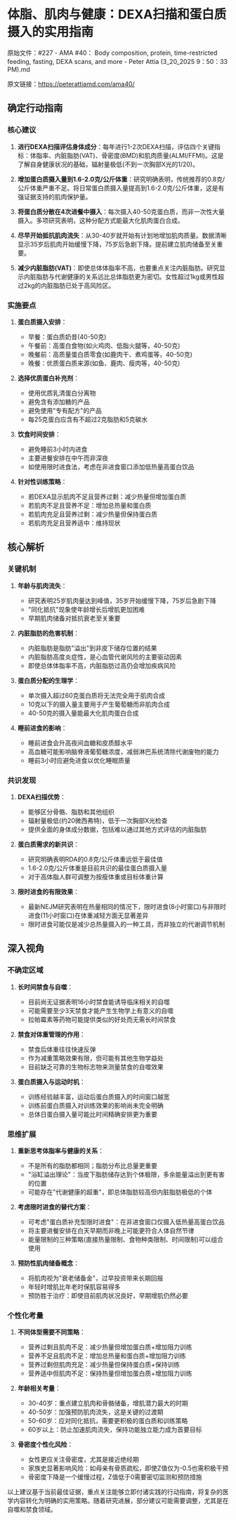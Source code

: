 # 体脂、肌肉与健康：DEXA扫描和蛋白质摄入的实用指南

原始文件：#227 - AMA #40： Body composition, protein, time-restricted feeding, fasting, DEXA scans, and more - Peter Attia (3_20_2025 9：50：33 PM).md

原文链接：https://peterattiamd.com/ama40/

<YouTube videoId="WCNp6M2lA1Y" />

## 确定行动指南

### 核心建议

1. **进行DEXA扫描评估身体成分**：每年进行1-2次DEXA扫描，评估四个关键指标：体脂率、内脏脂肪(VAT)、骨密度(BMD)和肌肉质量(ALMI/FFMI)。这是了解自身健康状况的基础，辐射量极低(不到一次胸部X光的1/20)。

2. **增加蛋白质摄入量到1.6-2.0克/公斤体重**：研究明确表明，传统推荐的0.8克/公斤体重严重不足。将日常蛋白质摄入量提高到1.6-2.0克/公斤体重，这是有强证据支持的肌肉保护量。

3. **将蛋白质分散在4次进餐中摄入**：每次摄入40-50克蛋白质，而非一次性大量摄入。多项研究表明，这种分配方式能最大化肌肉蛋白合成。

4. **尽早开始抵抗肌肉流失**：从30-40岁就开始有计划地增加肌肉质量。数据清晰显示35岁后肌肉开始缓慢下降，75岁后急剧下降。提前建立肌肉储备至关重要。

5. **减少内脏脂肪(VAT)**：即使总体体脂率不高，也要重点关注内脏脂肪。研究显示内脏脂肪与代谢健康的关系远比总体脂肪更为密切。女性超过1kg或男性超过2kg的内脏脂肪已处于高风险区。

### 实施要点

1. **蛋白质摄入安排**：
   - 早餐：蛋白质奶昔(40-50克)
   - 午餐前：高蛋白食物(如火鸡肉、低脂火腿等，40-50克)
   - 晚餐前：高质量蛋白质零食(如鹿肉干、煮鸡蛋等，40-50克)
   - 晚餐：优质蛋白质来源(如鱼、鹿肉、瘦肉等，40-50克)

2. **选择优质蛋白补充剂**：
   - 使用优质乳清蛋白分离物
   - 避免含有添加糖的产品
   - 避免使用"专有配方"的产品
   - 每25克蛋白应含有不超过2克脂肪和5克碳水

3. **饮食时间安排**：
   - 避免睡前3小时内进食
   - 主要进餐安排在中午而非深夜
   - 如使用限时进食法，考虑在非进食窗口添加低热量高蛋白饮品

4. **针对性训练策略**：
   - 若DEXA显示肌肉不足且营养过剩：减少热量但增加蛋白质
   - 若肌肉不足且营养不足：增加总热量和蛋白质
   - 若肌肉充足且营养过剩：减少热量但保持蛋白质
   - 若肌肉充足且营养适中：维持现状

## 核心解析

### 关键机制

1. **年龄与肌肉流失**：
   - 研究表明25岁肌肉量达到峰值，35岁开始缓慢下降，75岁后急剧下降
   - "同化抵抗"现象使年龄增长后增肌更加困难
   - 早期肌肉储备对抵抗衰老至关重要

2. **内脏脂肪的危害机制**：
   - 内脏脂肪是脂肪"溢出"到非皮下储存位置的结果
   - 内脏脂肪高度炎症性，是心血管代谢风险的主要驱动因素
   - 即使总体体脂率不高，内脏脂肪过高仍会增加疾病风险

3. **蛋白质分配的生理学**：
   - 单次摄入超过60克蛋白质将无法完全用于肌肉合成
   - 10克以下的摄入量主要用于产生葡萄糖而非肌肉合成
   - 40-50克的摄入量能最大化肌肉蛋白合成

4. **睡前进食的影响**：
   - 睡前进食会升高夜间血糖和皮质醇水平
   - 高血糖可能影响脑脊液葡萄糖浓度，减弱淋巴系统清除代谢废物的能力
   - 睡前3小时应避免进食以优化睡眠质量

### 共识发现

1. **DEXA扫描优势**：
   - 能够区分骨骼、脂肪和其他组织
   - 辐射量极低(约20微西弗特)，低于一次胸部X光检查
   - 提供全面的身体成分数据，包括难以通过其他方式评估的内脏脂肪

2. **蛋白质需求的新共识**：
   - 研究明确表明RDA的0.8克/公斤体重远低于最佳值
   - 1.6-2.0克/公斤体重是目前共识的最佳蛋白质摄入量
   - 对于高体脂人群可调整为按瘦体重或目标体重计算

3. **限时进食的有限效果**：
   - 最新NEJM研究表明在热量相同的情况下，限时进食(8小时窗口)与非限时进食(11小时窗口)在体重减轻方面无显著差异
   - 限时进食可能仅是减少总热量摄入的一种工具，而非独立的代谢调节机制

## 深入视角

### 不确定区域

1. **长时间禁食与自噬**：
   - 目前尚无证据表明16小时禁食能诱导临床相关的自噬
   - 可能需要至少3天禁食才能产生生物学上有意义的自噬
   - 拉帕霉素等药物可能提供类似的好处而无需长时间禁食

2. **禁食对体重管理的作用**：
   - 禁食后体重往往快速反弹
   - 作为减重策略效果有限，但可能有其他生物学益处
   - 目前缺乏可靠的生物标志物来测量禁食的自噬效果

3. **蛋白质摄入与运动时机**：
   - 训练经验越丰富，运动后蛋白质摄入的时间窗口越宽
   - 训练前蛋白质摄入对训练效果的影响尚未完全明确
   - 总体日蛋白摄入量可能比时间精确安排更为重要

### 思维扩展

1. **重新思考体脂率与健康的关系**：
   - 不是所有的脂肪都相同；脂肪分布比总量更重要
   - "浴缸溢出理论"：当皮下脂肪储存达到个体极限，多余能量溢出到更有害的位置
   - 可能存在"代谢健康的超重"，即总体脂肪较高但内脏脂肪极低的个体

2. **考虑限时进食的替代方案**：
   - 可考虑"蛋白质补充型限时进食"：在非进食窗口仅摄入低热量高蛋白饮品
   - 将主要进餐安排在白天早期而非晚上可能更符合人体自然节律
   - 能量限制的三种策略(直接热量限制、食物种类限制、时间限制)可以组合使用

3. **预防性肌肉储备概念**：
   - 将肌肉视为"衰老储备金"，过早投资带来长期回报
   - 年轻时增肌比年老时保肌容易得多
   - 预防胜于治疗：即使目前肌肉状况良好，早期增肌仍然必要

### 个性化考量

1. **不同体型需要不同策略**：
   - 营养过剩且肌肉不足：减少热量但增加蛋白质+增加阻力训练
   - 营养不足且肌肉不足：增加总热量和蛋白质+增加阻力训练
   - 营养过剩但肌肉充足：减少热量但保持蛋白质+保持训练
   - 营养适中但肌肉不足：保持热量但增加蛋白质+增加阻力训练

2. **年龄相关考量**：
   - 30-40岁：重点建立肌肉和骨骼储备，增肌潜力最大的时期
   - 40-50岁：加强预防肌肉流失，这是关键的过渡期
   - 50-60岁：应对同化抵抗，需要更积极的蛋白质和训练策略
   - 60岁以上：防止加速肌肉流失，保持功能独立能力成为首要目标

3. **骨密度个性化风险**：
   - 女性更应关注骨密度，尤其是接近绝经期
   - 家族史显著影响风险：如母亲有骨质疏松，即使Z值仅为-0.5也需积极干预
   - 骨密度下降是一个缓慢过程，Z值低于0需要密切监测和预防措施

以上建议基于当前最佳证据，重点关注能够立即付诸实践的行动指南，将复杂的医学内容转化为明确的实用策略。随着研究进展，部分建议可能需要调整，尤其是在自噬和禁食领域。